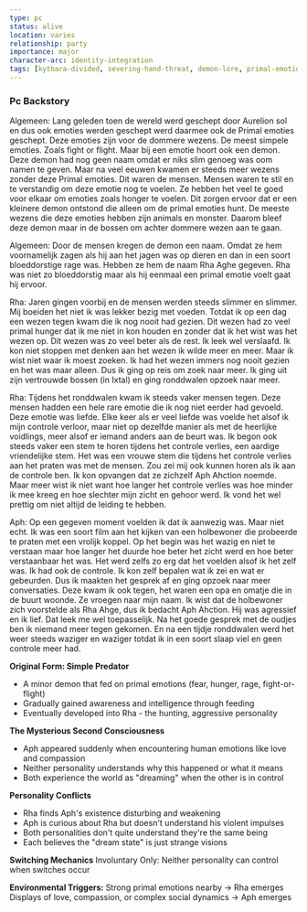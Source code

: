 ```yaml
---
type: pc
status: alive
location: varies
relationship: party
importance: major
character-arc: identity-integration
tags: [kythara-divided, severing-hand-threat, demon-lore, primal-emotions, dual-consciousness]
---
```


### Pc Backstory
Algemeen:
Lang geleden toen de wereld werd geschept door Aurelion sol en dus ook emoties werden geschept werd daarmee ook de Primal emoties geschept. Deze emoties zijn voor de dommere wezens. De meest simpele emoties. Zoals fight or flight. Maar bij een emotie hoort ook een demon. Deze demon had nog geen naam omdat er niks slim genoeg was oom namen te geven. Maar na veel eeuwen kwamen er steeds meer wezens zonder deze Primal emoties. Dit waren de mensen. Mensen waren te stil en te verstandig om deze emotie nog te voelen. Ze hebben het veel te goed voor elkaar om emoties zoals honger te voelen. Dit zorgen ervoor dat er een kleinere demon ontstond die alleen om de primal emoties hunt. De meeste wezens die deze emoties hebben zijn animals en monster. Daarom bleef deze demon maar in de bossen om achter dommere wezen aan te gaan.

Algemeen:
Door de mensen kregen de demon een naam. Omdat ze hem voornamelijk zagen als hij aan het jagen was op dieren en dan in een soort bloeddorstige rage was. Hebben ze hem de naam Rha Aghe gegeven. Rha was niet zo bloeddorstig maar als hij eenmaal een primal emotie voelt gaat hij ervoor.

Rha:
Jaren gingen voorbij en de mensen werden steeds slimmer en slimmer. Mij boeiden het niet ik was lekker bezig met voeden. Totdat ik op een dag een wezen tegen kwam die ik nog nooit had gezien. Dit wezen had zo veel primal hunger dat ik me niet in kon houden en zonder dat ik het wist was het wezen op. Dit wezen was zo veel beter als de rest. Ik leek wel verslaafd. Ik kon niet stoppen met denken aan het wezen ik wilde meer en meer. Maar ik wist niet waar ik moest zoeken. Ik had het wezen immers nog nooit gezien en het was maar alleen. Dus ik ging op reis om zoek naar meer. Ik ging uit zijn vertrouwde bossen (in Ixtal) en ging ronddwalen opzoek naar meer. 

Rha:
Tijdens het ronddwalen kwam ik steeds vaker mensen tegen. Deze mensen hadden een hele rare emotie die ik nog niet eerder had gevoeld. Deze emotie was liefde. Elke keer als er veel liefde was voelde het alsof ik mijn controle verloor, maar niet op dezelfde manier als met de heerlijke voidlings, meer alsof er iemand anders aan de beurt was. Ik begon ook steeds vaker een stem te horen tijdens het controle verlies, een aardige vriendelijke stem. Het was een vrouwe stem die tijdens het controle verlies aan het praten was met de mensen. Zou zei mij ook kunnen horen als ik aan de controle ben. Ik kon opvangen dat ze zichzelf Aph Ahction noemde. Maar meer wist ik niet want hoe langer het controle verlies was hoe minder ik mee kreeg en hoe slechter mijn zicht en gehoor werd. Ik vond het wel prettig om niet altijd de leiding te hebben.

Aph:
Op een gegeven moment voelden ik dat ik aanwezig was. Maar niet echt. Ik was een soort film aan het kijken van een holbewoner die probeerde te praten met een vrolijk koppel. Op het begin was het wazig en niet te verstaan maar hoe langer het duurde hoe beter het zicht werd en hoe beter verstaanbaar het was. Het werd zelfs zo erg dat het voelden alsof ik het zelf was. Ik had ook de controle. Ik kon zelf bepalen wat ik zei en wat er gebeurden. Dus ik maakten het gesprek af en ging opzoek naar meer conversaties. Deze kwam ik ook tegen, het waren een opa en omatje die in de buurt woonde. Ze vroegen naar mijn naam. Ik wist dat de holbewoner zich voorstelde als Rha Ahge, dus ik bedacht Aph Ahction. Hij was agressief en ik lief. Dat leek me wel toepasselijk. Na het goede gesprek met de oudjes ben ik niemand meer tegen gekomen. En na een tijdje ronddwalen werd het weer steeds waziger en waziger totdat ik in een soort slaap viel en geen controle meer had.

**Original Form: Simple Predator**

- A minor demon that fed on primal emotions (fear, hunger, rage, fight-or-flight)
- Gradually gained awareness and intelligence through feeding
- Eventually developed into Rha - the hunting, aggressive personality

**The Mysterious Second Consciousness**

- Aph appeared suddenly when encountering human emotions like love and compassion
- Neither personality understands why this happened or what it means
- Both experience the world as "dreaming" when the other is in control

**Personality Conflicts**

- Rha finds Aph's existence disturbing and weakening
- Aph is curious about Rha but doesn't understand his violent impulses
- Both personalities don't quite understand they're the same being
- Each believes the "dream state" is just strange visions

**Switching Mechanics**
Involuntary Only: Neither personality can control when switches occur

**Environmental Triggers:**
Strong primal emotions nearby → Rha emerges
Displays of love, compassion, or complex social dynamics → Aph emerges